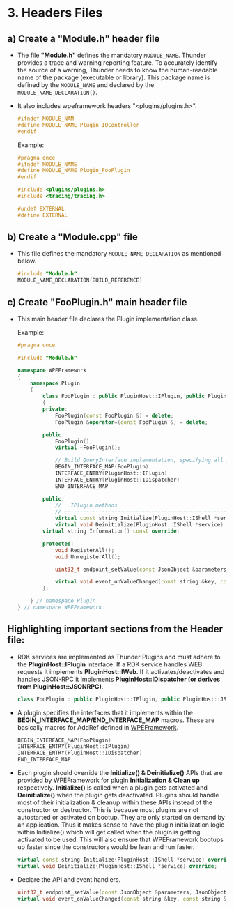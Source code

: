 # 3. Headers Files

## a) Create a "Module.h" header file

- The file **"Module.h"** defines the mandatory `MODULE_NAME`. Thunder provides a trace and warning reporting feature. To accurately identify the source of a warning, Thunder needs to know the human-readable name of the package (executable or library). This package name is defined by the `MODULE_NAME` and declared by the `MODULE_NAME_DECLARATION()`.

- It also includes wpeframework headers "<plugins/plugins.h>".
    ```C
    #ifndef MODULE_NAM
    #define MODULE_NAME Plugin_IOController
    #endif
    ```
    Example:
    ```C
    #pragma once
    #ifndef MODULE_NAME
    #define MODULE_NAME Plugin_FooPlugin
    #endif

    #include <plugins/plugins.h>
    #include <tracing/tracing.h>

    #undef EXTERNAL
    #define EXTERNAL
    ```

## b) Create a "Module.cpp" file

- This file defines the mandatory `MODULE_NAME_DECLARATION` as mentioned below.
    ```C++
    #include "Module.h"
    MODULE_NAME_DECLARATION(BUILD_REFERENCE)
    ```

## c) Create "FooPlugin.h" main header file

- This main header file declares the Plugin implementation class.

    Example:
    ```C++
    #pragma once

    #include "Module.h"

    namespace WPEFramework
    {
        namespace Plugin
        {
            class FooPlugin : public PluginHost::IPlugin, public PluginHost::JSONRPC
            {
            private:
                FooPlugin(const FooPlugin &) = delete;
                FooPlugin &operator=(const FooPlugin &) = delete;

            public:
                FooPlugin();
                virtual ~FooPlugin();

                // Build QueryInterface implementation, specifying all possible interfaces to be returned.
                BEGIN_INTERFACE_MAP(FooPlugin)
                INTERFACE_ENTRY(PluginHost::IPlugin)
                INTERFACE_ENTRY(PluginHost::IDispatcher)
                END_INTERFACE_MAP

            public:
                //   IPlugin methods
                // -------------------------------------------------------------------------------------------------------
                virtual const string Initialize(PluginHost::IShell *service) override;
                virtual void Deinitialize(PluginHost::IShell *service) override;
            virtual string Information() const override;

            protected:
                void RegisterAll();
                void UnregisterAll();

                uint32_t endpoint_setValue(const JsonObject &parameters, JsonObject &response);

                virtual void event_onValueChanged(const string &key, const string &value);
            };

        } // namespace Plugin
    } // namespace WPEFramework
    ```

## Highlighting important sections from the Header file:

- RDK services are implemented as Thunder Plugins and must adhere to the **PluginHost::IPlugin** interface. If a RDK service handles WEB requests it implements **PluginHost::IWeb**. If it activates/deactivates and handles JSON-RPC it implements **PluginHost::IDispatcher (or derives from PluginHost::JSONRPC)**.

    ```C++
    class FooPlugin : public PluginHost::IPlugin, public PluginHost::JSONRPC
    ```

- A plugin specifies the interfaces that it implements within the **BEGIN_INTERFACE_MAP/END_INTERFACE_MAP** macros. These are basically macros for AddRef defined in [WPEFramework](https://github.com/rdkcentral/Thunder/blob/master/Source/core/Services.h#L362).

    ```C++
    BEGIN_INTERFACE_MAP(FooPlugin)
    INTERFACE_ENTRY(PluginHost::IPlugin)
    INTERFACE_ENTRY(PluginHost::IDispatcher)
    END_INTERFACE_MAP
    ```

- Each plugin should override the **Initialize() & Deinitialize()** APIs that are provided by WPEFramework for plugin **Initialization & Clean up** respectively. **Initialize()** is called when a plugin gets activated and **Deinitialize()** when the plugin gets deactivated. Plugins should handle most of their initialization & cleanup within these APIs instead of the constructor or destructor. This is because most plugins are not autostarted or activated on bootup. They are only started on demand by an application. Thus it makes sense to have the plugin initialization logic within Initialize() which will get called when the plugin is getting activated to be used. This will also ensure that WPEFramework bootups up faster since the constructors would be lean and run faster.

    ```C++
    virtual const string Initialize(PluginHost::IShell *service) override;
    virtual void Deinitialize(PluginHost::IShell *service) override;
    ```

- Declare the API and event handlers.
    ```C++
    uint32_t endpoint_setValue(const JsonObject &parameters, JsonObject &response);
    virtual void event_onValueChanged(const string &key, const string &value);
    ```



